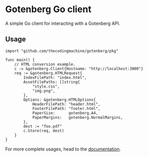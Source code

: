 # Gotenberg Go client

A simple Go client for interacting with a Gotenberg API.

## Usage

```golang
import "github.com/thecodingmachine/gotenberg/pkg"

func main() {
    // HTML conversion example.
    c := &gotenberg.Client{Hostname: "http://localhost:3000"}
    req := &gotenberg.HTMLRequest{
        IndexFilePath: "index.html",
        AssetFilePaths: []string{
            "style.css",
            "img.png",
        },
        Options: &gotenberg.HTMLOptions{
            HeaderFilePath: "header.html",
		    FooterFilePath: "footer.html",
		    PaperSize:      gotenberg.A4,
		    PaperMargins:   gotenberg.NormalMargins,  
        },
        dest := "foo.pdf"
        c.Store(req, dest)
    }
}
```

For more complete usages, head to the [documentation](https://thecodingmachine.gotenberg.github.io).